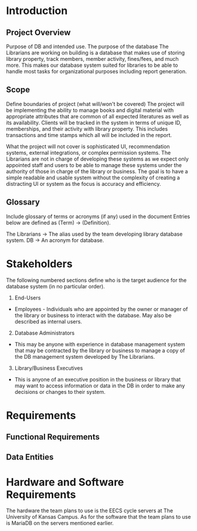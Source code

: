 # Introduction

## Project Overview
Purpose of DB and intended use. 
The purpose of the database The Librarians are working on building is a database that makes use of storing library property, track members, member activity, fines/fees, and much more. This makes our database system suited for libraries to be able to handle most tasks for organizational purposes including report generation. 


## Scope
Define boundaries of project (what will/won't be covered)
The project will be implementing the ability to manage books and digital material with appropriate attributes that are common of all expected literatures as well as its availability. Clients will be tracked in the system in terms of unique ID, memberships, and their activity with library property. This includes transactions and time stamps which all will be included in the report. 

What the project will not cover is sophisticated UI, recommendation systems, external integrations, or complex permission systems. The Librarians are not in charge of developing these systems as we expect only appointed staff and users to be able to manage these systems under the authority of those in charge of the library or business. The goal is to have a simple readable and usable system without the complexity of creating a distracting UI or system as the focus is accuracy and efficiency.

## Glossary
Include glossary of terms or acronyms (if any) used in the document
Entries below are defined as (Term) -> (Definition).

The Librarians  ->  The alias used by the team developing library database system.
DB              ->  An acronym for database. 

# Stakeholders
The following numbered sections define who is the target audience for the database system (in no particular order).

1. End-Users
  * Employees - Individuals who are appointed by the owner or manager of the library or business to interact with the database. May also be described as internal users. 

2. Database Administrators
  * This may be anyone with experience in database management system that may be contracted by the library or business to manage a copy of the DB management system developed by The Librarians.

3. Library/Business Executives 
  * This is anyone of an executive position in the business or library that may want to access information or data in the DB in order to make any decisions or changes to their system.

# Requirements

## Functional Requirements 



## Data Entities



# Hardware and Software Requirements 
The hardware the team plans to use is the EECS cycle servers at The University of Kansas Campus. As for the software that the team plans to use is MariaDB on the servers mentioned earlier. 




